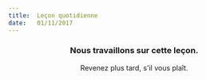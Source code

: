 ```yaml
---
title:  Leçon quotidienne
date:   01/11/2017
---
```


### <center>Nous travaillons sur cette leçon.</center>
<center>Revenez plus tard, s'il vous plaît.</center>